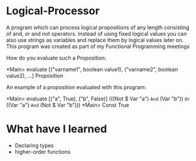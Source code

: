 # Logical-Processor
A program which can process logical propositions of any length consisting of and, or and not operators. 
Instead of using fixed logical values you can also use strings as variables and replace them by logical values later on.
This program was created as part of my Functional Programming meetings

How do you evaluate such a Proposition:

  *Main> evaluate [("varname1", boolean value1), ("varname2", boolean value2), ...] Proposition 
  
An example of a proposition evaluated with this program:

  *Main> evaluate [("a", True), ("b", False)] (((Not $ Var "a") `And` (Var "b")) `Or` ((Var "a") `And` (Not $ Var "b")))
  *Main> Const True

# What have I learned
  - Declaring types
  - higher-order functions
